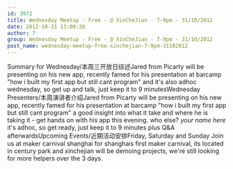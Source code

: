 ```yaml
---
id: 3972
title: Wednesday Meetup - Free - @ XinCheJian - 7-9pm - 31/10/2012
date: 2012-10-31 13:00:28
author: 7
group: Wednesday Meetup - Free - @ XinCheJian - 7-9pm - 31/10/2012
post_name: wednesday-meetup-free-xinchejian-7-9pm-31102012
---
```


Summary for Wednesday/本周三开放日综述Jared from Picarty will be presenting on his new app, recently famed for his presentation at barcamp "how i built my first app but still cant program" and it's also adhoc wednesday, so get up and talk, just keep it to 9 minutesWednesday Presenters/本周演讲者介绍Jared from Picarty will be presenting on his new app, recently famed for his presentation at barcamp "how i built my first app but still cant program" a good insight into what it take and where he is taking it - get hands on with his app this evening. who else? *_your name here_* it's adhoc, so get ready, just keep it to 9 minutes plus Q&A afterwardsUpcoming Events/近期活动安排Friday, Saturday and Sunday Join us at maker carnival shanghai for shanghais first maker carnival, its located in century park and xinchejian will be demoing projects, we're still looking for more helpers over the 3 days.